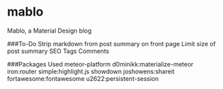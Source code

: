 # mablo
Mablo, a Material Design blog

###To-Do
Strip markdown from post summary on front page
Limit size of post summary
SEO
Tags
Comments

###Packages Used
meteor-platform
d0minikk:materialize-meteor
iron:router
simple:highlight.js
showdown
joshowens:shareit
fortawesome:fontawesome
u2622:persistent-session
